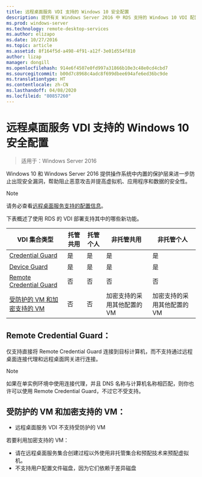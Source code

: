 ```yaml
---
title: 远程桌面服务 VDI 支持的 Windows 10 安全配置
description: 提供有关 Windows Server 2016 中 RDS 支持的 Windows 10 VDI 配置的信息。
ms.prod: windows-server
ms.technology: remote-desktop-services
ms.author: elizapo
ms.date: 10/27/2016
ms.topic: article
ms.assetid: 8f164f5d-a498-4f91-a12f-3e01d554f810
author: lizap
manager: dongill
ms.openlocfilehash: 914e6f4507e0fd997a31866b10e3c48e0cd4cbd7
ms.sourcegitcommit: b00d7c8968c4adc8f699dbee694afe6ed36bc9de
ms.translationtype: HT
ms.contentlocale: zh-CN
ms.lasthandoff: 04/08/2020
ms.locfileid: "80857260"
---
```

# <a name="supported-windows-10-security-configurations-for-remote-desktop-services-vdi"></a>远程桌面服务 VDI 支持的 Windows 10 安全配置

> 适用于：Windows Server 2016

Windows 10 和 Windows Server 2016 提供操作系统中内置的保护层来进一步防止出现安全漏洞，帮助阻止恶意攻击并提高虚拟机、应用程序和数据的安全性。

> [!NOTE]
> 请务必查看[远程桌面服务支持的配置信息](rds-supported-config.md)。

下表概述了使用 RDS 的 VDI 部署支持其中的哪些新功能。

|  VDI 集合类型               |  托管共用 |  托管个人 |  非托管共用                                     |  非托管个人                                    |
|-------------------------------------|------------------|--------------------|--------------------------------------------------------|--------------------------------------------------------|
| [Credential Guard](https://technet.microsoft.com/itpro/windows/keep-secure/credential-guard)                    | 是              | 是                | 是                                                    | 是                                                    |
| [Device Guard](https://technet.microsoft.com/itpro/windows/keep-secure/device-guard-deployment-guide)                        | 是              | 是                | 是                                                    | 是                                                    |
| [Remote Credential Guard](https://technet.microsoft.com/itpro/windows/keep-secure/remote-credential-guard)             | 否               | 否                 | 否                                                     | 否                                                     |
| [受防护的 VM 和加密支持的 VM](../../security/guarded-fabric-shielded-vm/guarded-fabric-and-shielded-vms.md) | 否               | 否                 | 加密支持的采用其他配置的 VM | 加密支持的采用其他配置的 VM |

## <a name="remote-credential-guard"></a>Remote Credential Guard：

仅支持直接将 Remote Credential Guard 连接到目标计算机，而不支持通过远程桌面连接代理和远程桌面网关进行连接。
> [!NOTE]
> 如果在单实例环境中使用连接代理，并且 DNS 名称与计算机名称相匹配，则你也许可以使用 Remote Credential Guard，不过它不受支持。

## <a name="shielded-vms-and-encryption-supported-vms"></a>受防护的 VM 和加密支持的 VM： 

- 远程桌面服务 VDI 不支持受防护的 VM 

若要利用加密支持的 VM：
- 请在远程桌面服务集合创建过程以外使用非托管集合和预配技术来预配虚拟机。 
- 不支持用户配置文件磁盘，因为它们依赖于差异磁盘 

